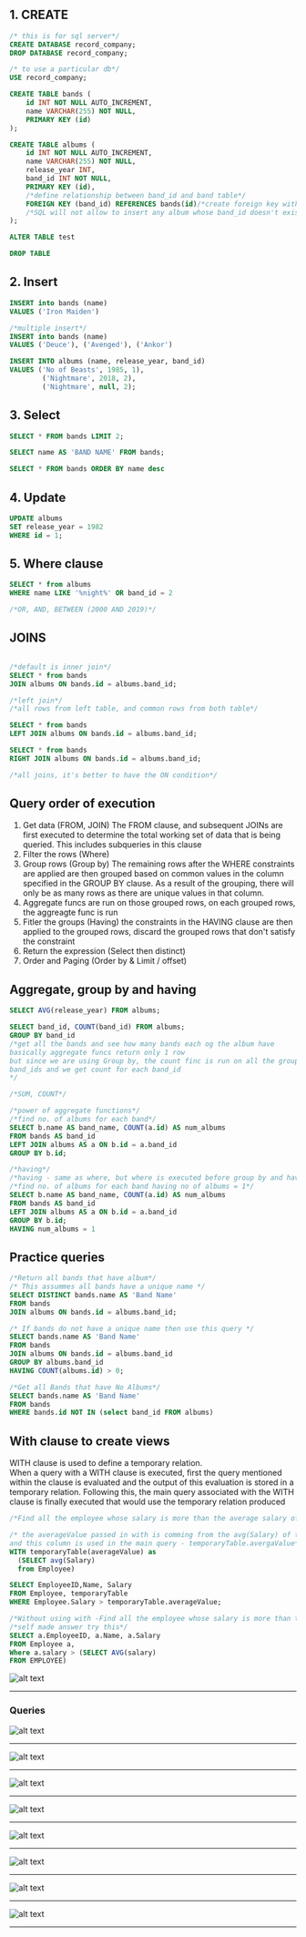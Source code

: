 
## 1. CREATE
```SQL
/* this is for sql server*/
CREATE DATABASE record_company;
DROP DATABASE record_company;

/* to use a particular db*/
USE record_company;

CREATE TABLE bands (
	id INT NOT NULL AUTO_INCREMENT,
	name VARCHAR(255) NOT NULL,
	PRIMARY KEY (id)
);

CREATE TABLE albums (
	id INT NOT NULL AUTO_INCREMENT,
	name VARCHAR(255) NOT NULL,
	release_year INT,
	band_id INT NOT NULL,
	PRIMARY KEY (id),
	/*define relationship between band_id and band table*/
	FOREIGN KEY (band_id) REFERENCES bands(id)/*create foreign key with band table(id col)*/
	/*SQL will not allow to insert any album whose band_id doesn't exists in band table (id col)*/
);

ALTER TABLE test

DROP TABLE 
```

## 2. Insert
```SQL
INSERT into bands (name) 
VALUES ('Iron Maiden')

/*multiple insert*/
INSERT into bands (name) 
VALUES ('Deuce'), ('Avenged'), ('Ankor')

INSERT INTO albums (name, release_year, band_id)
VALUES ('No of Beasts', 1985, 1),
		('Nightmare', 2018, 2),
		('Nightmare', null, 2);
```

## 3. Select
```SQL
SELECT * FROM bands LIMIT 2;

SELECT name AS 'BAND NAME' FROM bands;

SELECT * FROM bands ORDER BY name desc
```

## 4. Update
```SQL
UPDATE albums
SET release_year = 1982
WHERE id = 1;
```

## 5. Where clause
```SQL
SELECT * from albums
WHERE name LIKE '%night%' OR band_id = 2

/*OR, AND, BETWEEN (2000 AND 2019)*/
```
## JOINS
```SQL

/*default is inner join*/
SELECT * from bands
JOIN albums ON bands.id = albums.band_id;

/*left join*/
/*all rows from left table, and common rows from both table*/

SELECT * from bands
LEFT JOIN albums ON bands.id = albums.band_id;

SELECT * from bands
RIGHT JOIN albums ON bands.id = albums.band_id;

/*all joins, it's better to have the ON condition*/
```

## Query order of execution
1. Get data (FROM, JOIN)
The FROM clause, and subsequent JOINs are first executed to determine the total working set of data that is being queried. This includes subqueries in this clause
2. Filter the rows (Where)
3. Group rows (Group by)
The remaining rows after the WHERE constraints are applied are then grouped based on common values in the column specified in the GROUP BY clause. As a result of the grouping, there will only be as many rows as there are unique values in that column.
4. Aggregate funcs are run on those grouped rows, on each grouped rows, the aggreagte func is run
5. Fitler the groups (Having)
the constraints in the HAVING clause are then applied to the grouped rows, discard the grouped rows that don't satisfy the constraint
6. Return the expression (Select then distinct)
7. Order and Paging (Order by & Limit / offset)

## Aggregate, group by and having
```SQL
SELECT AVG(release_year) FROM albums;

SELECT band_id, COUNT(band_id) FROM albums;
GROUP BY band_id
/*get all the bands and see how many bands each og the album have
basically aggregate funcs return only 1 row  
but since we are using Group by, the count finc is run on all the grouped
band_ids and we get count for each band_id 
*/

/*SUM, COUNT*/

/*power of aggregate functions*/
/*find no. of albums for each band*/
SELECT b.name AS band_name, COUNT(a.id) AS num_albums
FROM bands AS band_id
LEFT JOIN albums AS a ON b.id = a.band_id
GROUP BY b.id;

/*having*/
/*having - same as where, but where is executed before group by and having after group by*/
/*find no. of albums for each band having no of albums = 1*/
SELECT b.name AS band_name, COUNT(a.id) AS num_albums
FROM bands AS band_id
LEFT JOIN albums AS a ON b.id = a.band_id
GROUP BY b.id;
HAVING num_albums = 1
```

## Practice queries
```SQL
/*Return all bands that have album*/
/* This assummes all bands have a unique name */
SELECT DISTINCT bands.name AS 'Band Name'
FROM bands
JOIN albums ON bands.id = albums.band_id;

/* If bands do not have a unique name then use this query */
SELECT bands.name AS 'Band Name'
FROM bands
JOIN albums ON bands.id = albums.band_id
GROUP BY albums.band_id
HAVING COUNT(albums.id) > 0;

/*Get all Bands that have No Albums*/
SELECT bands.name AS 'Band Name'
FROM bands
WHERE bands.id NOT IN (select band_id FROM albums)

```

## With clause to create views
WITH clause is used to define a temporary relation.  
When a query with a WITH clause is executed, first the query mentioned within the  clause is evaluated and the output of this evaluation is stored in a temporary relation. Following this, the main query associated with the WITH clause is finally executed that would use the temporary relation produced  

```SQL
/*Find all the employee whose salary is more than the average salary of all employees*/

/* the averageValue passed in with is comming from the avg(Salary) of the Select clause column
and this column is used in the main query - temporaryTable.avergaValue*/
WITH temporaryTable(averageValue) as
  (SELECT avg(Salary)
  from Employee)

SELECT EmployeeID,Name, Salary 
FROM Employee, temporaryTable 
WHERE Employee.Salary > temporaryTable.averageValue;

/*Without using with -Find all the employee whose salary is more than the average salary of all employees*/
/*self made answer try this*/
SELECT a.EmployeeID, a.Name, a.Salary 
FROM Employee a, 
Where a.salary > (SELECT AVG(salary)
FROM EMPLOYEE)

```


![alt text](PNG/Schema.PNG "Title") 

-------------------------------------------------------------------------------------------

### Queries
![alt text](PNG/Q1.PNG "Title")

-------------------------------------------------------------------------------------------  
![alt text](PNG/Q2.PNG "Title")  

-------------------------------------------------------------------------------------------
![alt text](PNG/Q3.PNG "Title")  

-------------------------------------------------------------------------------------------
![alt text](PNG/Q4.PNG "Title")  

-------------------------------------------------------------------------------------------
![alt text](PNG/Q5.PNG "Title")  

-------------------------------------------------------------------------------------------
![alt text](PNG/Q6.PNG "Title")  

-------------------------------------------------------------------------------------------
![alt text](PNG/Q7.PNG "Title")  

-------------------------------------------------------------------------------------------
![alt text](PNG/Q8.PNG "Title")  

-------------------------------------------------------------------------------------------

